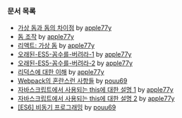 ### 문서 목록

- [가상 돔과 돔의 차이점](https://github.com/FEDevelopers/tech.description/wiki/가상-돔과-돔의-차이점) by [apple77y](https://github.com/apple77y)
- [돔 조작](https://github.com/FEDevelopers/tech.description/wiki/돔-조작) by [apple77y](https://github.com/apple77y)
- [리액트: 가상 돔](https://github.com/FEDevelopers/tech.description/wiki/리액트:-가상-돔) by [apple77y](https://github.com/apple77y)
- [오래된-ES5-꼼수를-버려라-1](https://github.com/FEDevelopers/tech.description/wiki/오래된-ES5-꼼수를-버려라-1) by [apple77y](https://github.com/apple77y)
- [오래된-ES5-꼼수를-버려라-2](https://github.com/FEDevelopers/tech.description/wiki/오래된-ES5-꼼수를-버려라-2) by [apple77y](https://github.com/apple77y)
- [리덕스에 대한 이해](https://github.com/FEDevelopers/tech.description/wiki/%EB%A6%AC%EB%8D%95%EC%8A%A4%EC%97%90-%EB%8C%80%ED%95%9C-%EC%9D%B4%ED%95%B4) by [apple77y](https://github.com/apple77y)
- [Webpack의 혼란스런 사항들](https://github.com/FEDevelopers/tech.description/wiki/Webpack%EC%9D%98-%ED%98%BC%EB%9E%80%EC%8A%A4%EB%9F%B0-%EC%82%AC%ED%95%AD%EB%93%A4) by [pouu69](https://github.com/pouu69)
- [자바스크립트에서 사용되는 this에 대한 설명 1](https://github.com/FEDevelopers/tech.description/wiki/%EC%9E%90%EB%B0%94%EC%8A%A4%ED%81%AC%EB%A6%BD%ED%8A%B8%EC%97%90%EC%84%9C-%EC%82%AC%EC%9A%A9%EB%90%98%EB%8A%94-this%EC%97%90-%EB%8C%80%ED%95%9C-%EC%84%A4%EB%AA%85-1) by [apple77y](https://github.com/apple77y)
- [자바스크립트에서 사용되는 this에 대한 설명 2](https://github.com/FEDevelopers/tech.description/wiki/%EC%9E%90%EB%B0%94%EC%8A%A4%ED%81%AC%EB%A6%BD%ED%8A%B8%EC%97%90%EC%84%9C-%EC%82%AC%EC%9A%A9%EB%90%98%EB%8A%94-this%EC%97%90-%EB%8C%80%ED%95%9C-%EC%84%A4%EB%AA%85-2) by [apple77y](https://github.com/apple77y)
- [[ES6] 비동기 프로그래밍](https://github.com/FEDevelopers/tech.description/wiki/%5BES6%5D-%EB%B9%84%EB%8F%99%EA%B8%B0-%ED%94%84%EB%A1%9C%EA%B7%B8%EB%9E%98%EB%B0%8D) by [pouu69](https://github.com/pouu69)